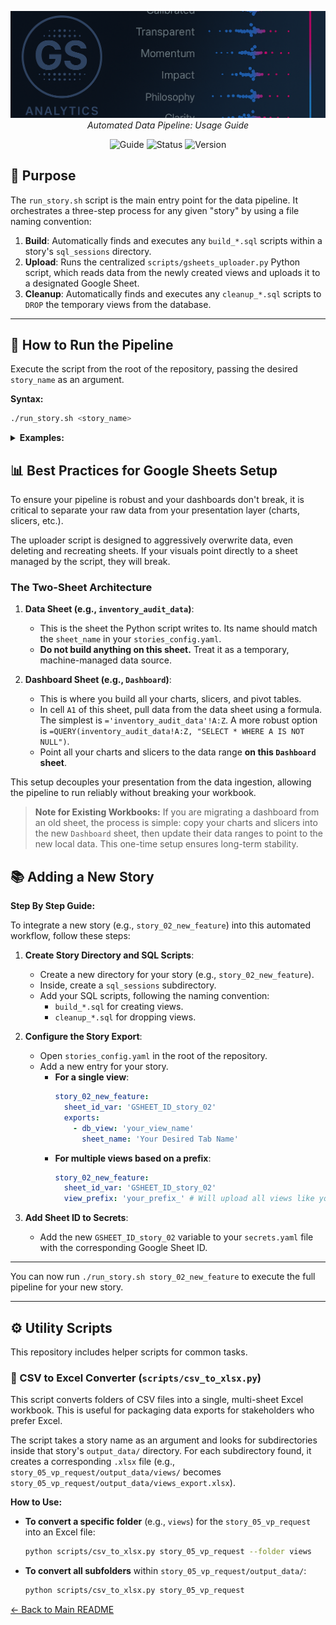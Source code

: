 <p align="center">
  <img src="repo_files/dark_logo_banner.png" width="1000"/>
  <br>
  <em>Automated Data Pipeline: Usage Guide</em>
</p>

<p align="center">
  <img alt="Guide" src="https://img.shields.io/badge/guide-pipeline_usage-blue">
  <img alt="Status" src="https://img.shields.io/badge/status-active-brightgreen">
  <img alt="Version" src="https://img.shields.io/badge/version-v1.0.0-blueviolet">
</p>

## 🧩 Purpose

The `run_story.sh` script is the main entry point for the data pipeline. It orchestrates a three-step process for any given "story" by using a file naming convention:

1.  **Build**: Automatically finds and executes any `build_*.sql` scripts within a story's `sql_sessions` directory.
2.  **Upload**: Runs the centralized `scripts/gsheets_uploader.py` Python script, which reads data from the newly created views and uploads it to a designated Google Sheet.
3.  **Cleanup**: Automatically finds and executes any `cleanup_*.sql` scripts to `DROP` the temporary views from the database.

___
 
## 🚀 How to Run the Pipeline

Execute the script from the root of the repository, passing the desired `story_name` as an argument.

**Syntax:**
```bash
./run_story.sh <story_name>
```
<details>
<summary><strong>Examples:</strong></summary>

<br>

*   **To run the pipeline for `story_01_inventory_accuracy`:**
    ```bash
    ./run_story.sh story_01_inventory_accuracy
    ```
    This will:
    1.  Create the `inventory_audit` view.
    2.  Upload its contents to the Google Sheet specified by `GSHEET_ID_story_01`.
    3.  Drop the `inventory_audit` view.

*   **To run the pipeline for `story_05_vp_request`:**
    ```bash
    ./run_story.sh story_05_vp_request
    ```
    This will:
    1.  Run all SQL scripts to create views prefixed with `dash_`.
    2.  Find all of those `dash_` views, and upload each one to a separate tab in the Google Sheet specified by `GSHEET_ID_story_05`.
    3.  Drop all `dash_` views.

___

</details>

## 📊 Best Practices for Google Sheets Setup

To ensure your pipeline is robust and your dashboards don't break, it is critical to separate your raw data from your presentation layer (charts, slicers, etc.).

The uploader script is designed to aggressively overwrite data, even deleting and recreating sheets. If your visuals point directly to a sheet managed by the script, they will break.

### The Two-Sheet Architecture

1.  **Data Sheet (e.g., `inventory_audit_data`)**:
    *   This is the sheet the Python script writes to. Its name should match the `sheet_name` in your `stories_config.yaml`.
    *   **Do not build anything on this sheet.** Treat it as a temporary, machine-managed data source.

2.  **Dashboard Sheet (e.g., `Dashboard`)**:
    *   This is where you build all your charts, slicers, and pivot tables.
    *   In cell `A1` of this sheet, pull data from the data sheet using a formula. The simplest is `='inventory_audit_data'!A:Z`. A more robust option is `=QUERY(inventory_audit_data!A:Z, "SELECT * WHERE A IS NOT NULL")`.
    *   Point all your charts and slicers to the data range **on this `Dashboard` sheet**.

This setup decouples your presentation from the data ingestion, allowing the pipeline to run reliably without breaking your workbook.

> **Note for Existing Workbooks:** If you are migrating a dashboard from an old sheet, the process is simple: copy your charts and slicers into the new `Dashboard` sheet, then update their data ranges to point to the new local data. This one-time setup ensures long-term stability.

## 📚 Adding a New Story


**Step By Step Guide:**


To integrate a new story (e.g., `story_02_new_feature`) into this automated workflow, follow these steps:

1.  **Create Story Directory and SQL Scripts**:
    *   Create a new directory for your story (e.g., `story_02_new_feature`).
    *   Inside, create a `sql_sessions` subdirectory.
    *   Add your SQL scripts, following the naming convention:
        *   `build_*.sql` for creating views.
        *   `cleanup_*.sql` for dropping views.

2.  **Configure the Story Export**:
    *   Open `stories_config.yaml` in the root of the repository.
    *   Add a new entry for your story.
        *   **For a single view**:
            ```yaml
            story_02_new_feature:
              sheet_id_var: 'GSHEET_ID_story_02'
              exports:
                - db_view: 'your_view_name'
                  sheet_name: 'Your Desired Tab Name'
            ```
        *   **For multiple views based on a prefix**:
            ```yaml
            story_02_new_feature:
              sheet_id_var: 'GSHEET_ID_story_02'
              view_prefix: 'your_prefix_' # Will upload all views like your_prefix_kpi, etc.
            ```

3.  **Add Sheet ID to Secrets**:
    *   Add the new `GSHEET_ID_story_02` variable to your `secrets.yaml` file with the corresponding Google Sheet ID.

___

You can now run `./run_story.sh story_02_new_feature` to execute the full pipeline for your new story.

___

## ⚙️ Utility Scripts

This repository includes helper scripts for common tasks.

### 💾 CSV to Excel Converter (`scripts/csv_to_xlsx.py`)

This script converts folders of CSV files into a single, multi-sheet Excel workbook. This is useful for packaging data exports for stakeholders who prefer Excel.

The script takes a story name as an argument and looks for subdirectories inside that story's `output_data/` directory. For each subdirectory found, it creates a corresponding `.xlsx` file (e.g., `story_05_vp_request/output_data/views/` becomes `story_05_vp_request/output_data/views_export.xlsx`).

**How to Use:**

*   **To convert a specific folder** (e.g., `views`) for the `story_05_vp_request` into an Excel file:
    ```bash
    python scripts/csv_to_xlsx.py story_05_vp_request --folder views
    ```

*   **To convert all subfolders** within `story_05_vp_request/output_data/`:
    ```bash
    python scripts/csv_to_xlsx.py story_05_vp_request
    ```

[← Back to Main README](../README.md)

</details>